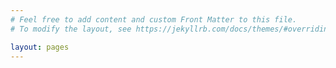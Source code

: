 ```yaml
---
# Feel free to add content and custom Front Matter to this file.
# To modify the layout, see https://jekyllrb.com/docs/themes/#overriding-theme-defaults

layout: pages
---
```

<script type="text/javascript">
    var tbor = new Tbor();
    tbor.index_page = 1;
    Login();
</script>
